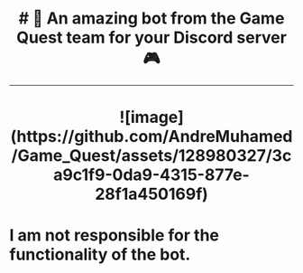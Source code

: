 <h1 align="center">
# 🎯 An amazing bot from the Game Quest team for your Discord server 🎮
</h1>

---
<h1 align="center">
![image](https://github.com/AndreMuhamed/Game_Quest/assets/128980327/3ca9c1f9-0da9-4315-877e-28f1a450169f)
</h1>

# I am not responsible for the functionality of the bot.

